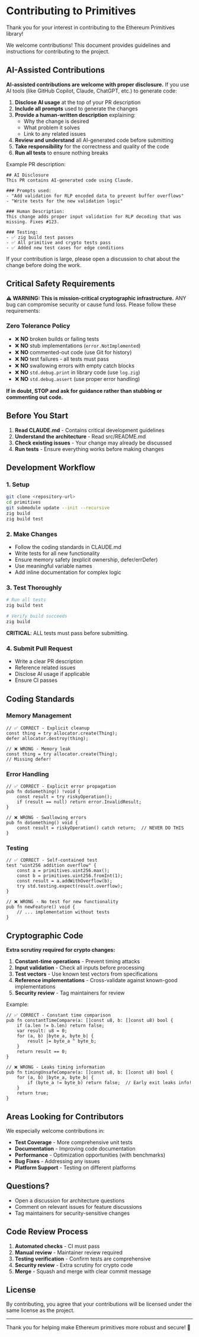 # Contributing to Primitives

Thank you for your interest in contributing to the Ethereum Primitives library!

We welcome contributions! This document provides guidelines and instructions for contributing to the project.

## AI-Assisted Contributions

**AI-assisted contributions are welcome with proper disclosure.** If you use AI tools (like GitHub Copilot, Claude, ChatGPT, etc.) to generate code:

1. **Disclose AI usage** at the top of your PR description
2. **Include all prompts** used to generate the changes
3. **Provide a human-written description** explaining:
   - Why the change is desired
   - What problem it solves
   - Link to any related issues
4. **Review and understand** all AI-generated code before submitting
5. **Take responsibility** for the correctness and quality of the code
6. **Run all tests** to ensure nothing breaks

Example PR description:

```
## AI Disclosure
This PR contains AI-generated code using Claude.

### Prompts used:
- "Add validation for RLP encoded data to prevent buffer overflows"
- "Write tests for the new validation logic"

### Human Description:
This change adds proper input validation for RLP decoding that was missing. Fixes #123.

### Testing:
- ✅ zig build test passes
- ✅ All primitive and crypto tests pass
- ✅ Added new test cases for edge conditions
```

If your contribution is large, please open a discussion to chat about the change before doing the work.

## Critical Safety Requirements

**⚠️ WARNING: This is mission-critical cryptographic infrastructure.** ANY bug can compromise security or cause fund loss. Please follow these requirements:

### Zero Tolerance Policy

- ❌ **NO** broken builds or failing tests
- ❌ **NO** stub implementations (`error.NotImplemented`)
- ❌ **NO** commented-out code (use Git for history)
- ❌ **NO** test failures - all tests must pass
- ❌ **NO** swallowing errors with empty catch blocks
- ❌ **NO** `std.debug.print` in library code (use `log.zig`)
- ❌ **NO** `std.debug.assert` (use proper error handling)

**If in doubt, STOP and ask for guidance rather than stubbing or commenting out code.**

## Before You Start

1. **Read CLAUDE.md** - Contains critical development guidelines
2. **Understand the architecture** - Read src/README.md
3. **Check existing issues** - Your change may already be discussed
4. **Run tests** - Ensure everything works before making changes

## Development Workflow

### 1. Setup

```bash
git clone <repository-url>
cd primitives
git submodule update --init --recursive
zig build
zig build test
```

### 2. Make Changes

- Follow the coding standards in CLAUDE.md
- Write tests for all new functionality
- Ensure memory safety (explicit ownership, defer/errDefer)
- Use meaningful variable names
- Add inline documentation for complex logic

### 3. Test Thoroughly

```bash
# Run all tests
zig build test

# Verify build succeeds
zig build
```

**CRITICAL**: ALL tests must pass before submitting.

### 4. Submit Pull Request

- Write a clear PR description
- Reference related issues
- Disclose AI usage if applicable
- Ensure CI passes

## Coding Standards

### Memory Management

```zig
// ✅ CORRECT - Explicit cleanup
const thing = try allocator.create(Thing);
defer allocator.destroy(thing);

// ❌ WRONG - Memory leak
const thing = try allocator.create(Thing);
// Missing defer!
```

### Error Handling

```zig
// ✅ CORRECT - Explicit error propagation
pub fn doSomething() !void {
    const result = try riskyOperation();
    if (result == null) return error.InvalidResult;
}

// ❌ WRONG - Swallowing errors
pub fn doSomething() void {
    const result = riskyOperation() catch return;  // NEVER DO THIS
}
```

### Testing

```zig
// ✅ CORRECT - Self-contained test
test "uint256 addition overflow" {
    const a = primitives.uint256.max();
    const b = primitives.uint256.fromInt(1);
    const result = a.addWithOverflow(b);
    try std.testing.expect(result.overflow);
}

// ❌ WRONG - No test for new functionality
pub fn newFeature() void {
    // ... implementation without tests
}
```

## Cryptographic Code

**Extra scrutiny required for crypto changes:**

1. **Constant-time operations** - Prevent timing attacks
2. **Input validation** - Check all inputs before processing
3. **Test vectors** - Use known test vectors from specifications
4. **Reference implementations** - Cross-validate against known-good implementations
5. **Security review** - Tag maintainers for review

Example:

```zig
// ✅ CORRECT - Constant time comparison
pub fn constantTimeCompare(a: []const u8, b: []const u8) bool {
    if (a.len != b.len) return false;
    var result: u8 = 0;
    for (a, b) |byte_a, byte_b| {
        result |= byte_a ^ byte_b;
    }
    return result == 0;
}

// ❌ WRONG - Leaks timing information
pub fn timingUnsafeCompare(a: []const u8, b: []const u8) bool {
    for (a, b) |byte_a, byte_b| {
        if (byte_a != byte_b) return false;  // Early exit leaks info!
    }
    return true;
}
```

## Areas Looking for Contributors

We especially welcome contributions in:

- **Test Coverage** - More comprehensive unit tests
- **Documentation** - Improving code documentation
- **Performance** - Optimization opportunities (with benchmarks)
- **Bug Fixes** - Addressing any issues
- **Platform Support** - Testing on different platforms

## Questions?

- Open a discussion for architecture questions
- Comment on relevant issues for feature discussions
- Tag maintainers for security-sensitive changes

## Code Review Process

1. **Automated checks** - CI must pass
2. **Manual review** - Maintainer review required
3. **Testing verification** - Confirm tests are comprehensive
4. **Security review** - Extra scrutiny for crypto code
5. **Merge** - Squash and merge with clear commit message

## License

By contributing, you agree that your contributions will be licensed under the same license as the project.

---

Thank you for helping make Ethereum primitives more robust and secure! 🙏
